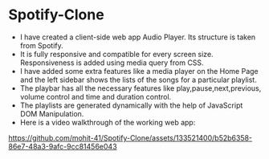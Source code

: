 # Spotify-Clone
* I have created a client-side web app Audio Player. Its structure is taken from Spotify.
* It is fully responsive and compatible for every screen size. Responsiveness is added using media query from CSS.
* I have added some extra features like a media player on the Home Page and the left sidebar shows the lists of the songs for a particular playlist.
* The playbar has all the necessary features like play,pause,next,previous, volume control and time and duration control.
* The playlists are generated dynamically with the help of JavaScript DOM Manipulation.
* Here is a video walkthrough of the working web app: 

https://github.com/mohit-41/Spotify-Clone/assets/133521400/b52b6358-86e7-48a3-9afc-9cc81456e043

